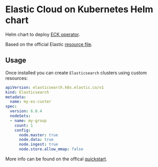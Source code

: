 # Elastic Cloud on Kubernetes Helm chart

Helm chart to deploy [ECK operator](https://www.elastic.co/guide/en/cloud-on-k8s/current/k8s-overview.html).

Based on the official Elastic [resource file](https://download.elastic.co/downloads/eck/1.0.1/all-in-one.yaml).

## Usage

Once installed you can create `Elasticsearch` clusters using custom resources:

```YAML
apiVersion: elasticsearch.k8s.elastic.co/v1
kind: Elasticsearch
metadata:
  name: my-es-custer
spec:
  version: 6.8.4
  nodeSets:
  - name: my-group
    count: 1
    config:
      node.master: true
      node.data: true
      node.ingest: true
      node.store.allow_mmap: false
```

More info can be found on the offical [quickstart](https://www.elastic.co/guide/en/cloud-on-k8s/current/k8s-quickstart.html).